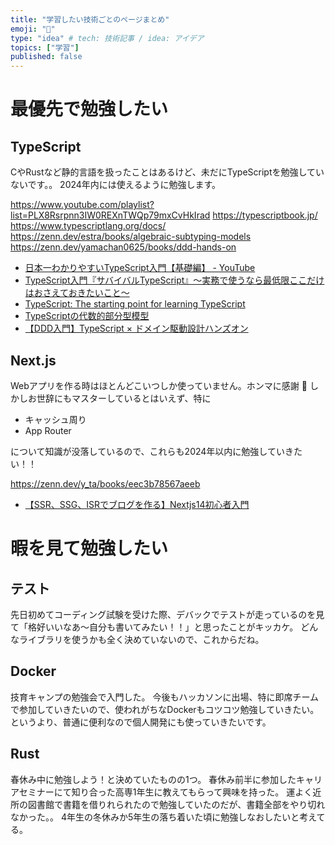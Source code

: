 ```yaml
---
title: "学習したい技術ごとのページまとめ"
emoji: "📌"
type: "idea" # tech: 技術記事 / idea: アイデア
topics: ["学習"]
published: false
---
```

# 最優先で勉強したい

## TypeScript
CやRustなど静的言語を扱ったことはあるけど、未だにTypeScriptを勉強していないです。。
2024年内には使えるように勉強します。

https://www.youtube.com/playlist?list=PLX8Rsrpnn3IW0REXnTWQp79mxCvHkIrad
https://typescriptbook.jp/
https://www.typescriptlang.org/docs/
https://zenn.dev/estra/books/algebraic-subtyping-models
https://zenn.dev/yamachan0625/books/ddd-hands-on

- [日本一わかりやすいTypeScript入門【基礎編】 - YouTube](https://www.youtube.com/playlist?list=PLX8Rsrpnn3IW0REXnTWQp79mxCvHkIrad)
- [TypeScript入門『サバイバルTypeScript』〜実務で使うなら最低限ここだけはおさえておきたいこと〜](https://typescriptbook.jp/)
- [TypeScript: The starting point for learning TypeScript](https://www.typescriptlang.org/docs/)
- [TypeScriptの代数的部分型模型](https://zenn.dev/estra/books/algebraic-subtyping-models)
- [【DDD入門】TypeScript × ドメイン駆動設計ハンズオン](https://zenn.dev/yamachan0625/books/ddd-hands-on)

## Next.js
Webアプリを作る時はほとんどこいつしか使っていません。ホンマに感謝 🙏
しかしお世辞にもマスターしているとはいえず、特に
- キャッシュ周り
- App Router

について知識が没落しているので、これらも2024年以内に勉強していきたい！！

https://zenn.dev/y_ta/books/eec3b78567aeeb

- [【SSR、SSG、ISRでブログを作る】Nextjs14初心者入門](https://zenn.dev/y_ta/books/eec3b78567aeeb)

# 暇を見て勉強したい

## テスト
先日初めてコーディング試験を受けた際、デバックでテストが走っているのを見て「格好いいなあ～自分も書いてみたい！！」と思ったことがキッカケ。
どんなライブラリを使うかも全く決めていないので、これからだね。

## Docker
技育キャンプの勉強会で入門した。
今後もハッカソンに出場、特に即席チームで参加していきたいので、使われがちなDockerもコツコツ勉強していきたい。
というより、普通に便利なので個人開発にも使っていきたいです。

## Rust
春休み中に勉強しよう！と決めていたものの1つ。
春休み前半に参加したキャリアセミナーにて知り合った高専1年生に教えてもらって興味を持った。
運よく近所の図書館で書籍を借りれられたので勉強していたのだが、書籍全部をやり切れなかった。。
4年生の冬休みか5年生の落ち着いた頃に勉強しなおしたいと考えてる。